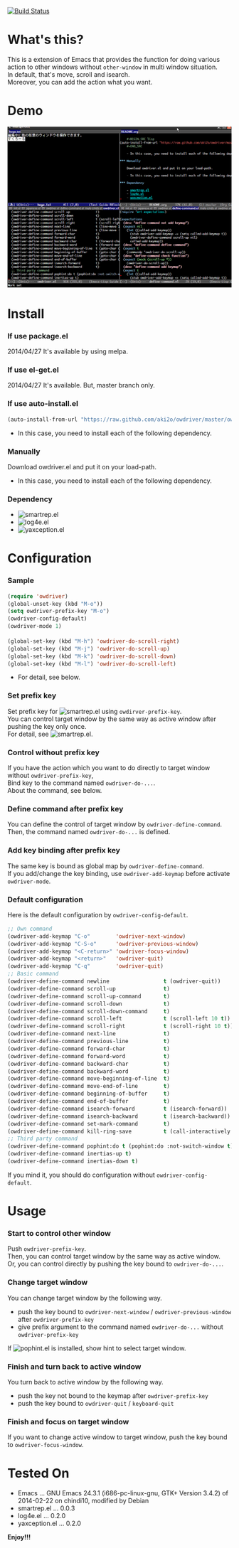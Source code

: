 [![Build Status](https://travis-ci.org/aki2o/owdriver.svg?branch=master)](https://travis-ci.org/aki2o/owdriver)

# What's this?

This is a extension of Emacs that provides the function for doing various action to
other windows without `other-window` in multi window situation.  
In default, that's move, scroll and isearch.  
Moreover, you can add the action what you want.  

# Demo

![demo](image/demo.gif)

# Install

### If use package.el

2014/04/27 It's available by using melpa.

### If use el-get.el

2014/04/27 It's available. But, master branch only.

### If use auto-install.el

```lisp
(auto-install-from-url "https://raw.github.com/aki2o/owdriver/master/owdriver.el")
```
-   In this case, you need to install each of the following dependency.

### Manually

Download owdriver.el and put it on your load-path.  
-   In this case, you need to install each of the following dependency.

### Dependency

-   ![smartrep.el](https://github.com/myuhe/smartrep.el)
-   ![log4e.el](https://github.com/aki2o/log4e)
-   ![yaxception.el](https://github.com/aki2o/yaxception)

# Configuration

### Sample

```lisp
(require 'owdriver)
(global-unset-key (kbd "M-o"))
(setq owdriver-prefix-key "M-o")
(owdriver-config-default)
(owdriver-mode 1)

(global-set-key (kbd "M-h") 'owdriver-do-scroll-right)
(global-set-key (kbd "M-j") 'owdriver-do-scroll-up)
(global-set-key (kbd "M-k") 'owdriver-do-scroll-down)
(global-set-key (kbd "M-l") 'owdriver-do-scroll-left)
```
-   For detail, see below.

### Set prefix key

Set prefix key for ![smartrep.el](https://github.com/myuhe/smartrep.el) using `owdirver-prefix-key`.  
You can control target window by the same way as active window after pushing the key only once.  
For detail, see ![smartrep.el](https://github.com/myuhe/smartrep.el).  

### Control without prefix key

If you have the action which you want to do directly to target window without `owdriver-prefix-key`,  
Bind key to the command named `owdriver-do-...`.  
About the command, see below.  

### Define command after prefix key

You can define the control of target window by `owdriver-define-command`.  
Then, the command named `owdriver-do-...` is defined.

### Add key binding after prefix key

The same key is bound as global map by `owdriver-define-command`.  
If you add/change the key binding, use `owdriver-add-keymap` before activate `owdriver-mode`.  

### Default configuration

Here is the default configuration by `owdriver-config-default`.  

```lisp
;; Own command
(owdriver-add-keymap "C-o"        'owdriver-next-window)
(owdriver-add-keymap "C-S-o"      'owdriver-previous-window)
(owdriver-add-keymap "<C-return>" 'owdriver-focus-window)
(owdriver-add-keymap "<return>"   'owdriver-quit)
(owdriver-add-keymap "C-q"        'owdriver-quit)
;; Basic command
(owdriver-define-command newline                 t (owdriver-quit))
(owdriver-define-command scroll-up               t)
(owdriver-define-command scroll-up-command       t)
(owdriver-define-command scroll-down             t)
(owdriver-define-command scroll-down-command     t)
(owdriver-define-command scroll-left             t (scroll-left 10 t))
(owdriver-define-command scroll-right            t (scroll-right 10 t))
(owdriver-define-command next-line               t)
(owdriver-define-command previous-line           t)
(owdriver-define-command forward-char            t)
(owdriver-define-command forward-word            t)
(owdriver-define-command backward-char           t)
(owdriver-define-command backward-word           t)
(owdriver-define-command move-beginning-of-line  t)
(owdriver-define-command move-end-of-line        t)
(owdriver-define-command beginning-of-buffer     t)
(owdriver-define-command end-of-buffer           t)
(owdriver-define-command isearch-forward         t (isearch-forward))
(owdriver-define-command isearch-backward        t (isearch-backward))
(owdriver-define-command set-mark-command        t)
(owdriver-define-command kill-ring-save          t (call-interactively 'kill-ring-save) (deactivate-mark))
;; Third party command
(owdriver-define-command pophint:do t (pophint:do :not-switch-window t))
(owdriver-define-command inertias-up t)
(owdriver-define-command inertias-down t)
```

If you mind it, you should do configuration without `owdriver-config-default`.  

# Usage

### Start to control other window

Push `owdriver-prefix-key`.  
Then, you can control target window by the same way as active window.  
Or, you can control directly by pushing the key bound to `owdriver-do-...`.  

### Change target window

You can change target window by the following way.  
-   push the key bound to `owdriver-next-window` / `owdriver-previous-window` after `owdriver-prefix-key`
-   give prefix argument to the command named `owdriver-do-...` without `owdriver-prefix-key`

If ![pophint.el](https://github.com/aki2o/emacs-pophint) is installed, show hint to select target window.  

### Finish and turn back to active window

You turn back to active window by the following way.  
-   push the key not bound to the keymap after `owdriver-prefix-key`
-   push the key bound to `owdriver-quit` / `keyboard-quit`

### Finish and focus on target window

If you want to change active window to target window, push the key bound to `owdriver-focus-window`.  

# Tested On

-   Emacs &#x2026; GNU Emacs 24.3.1 (i686-pc-linux-gnu, GTK+ Version 3.4.2) of 2014-02-22 on chindi10, modified by Debian
-   smartrep.el &#x2026; 0.0.3
-   log4e.el &#x2026; 0.2.0
-   yaxception.el &#x2026; 0.2.0

**Enjoy!!!**
